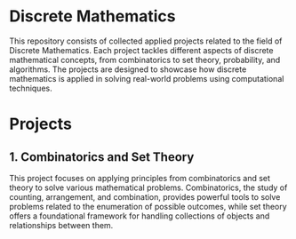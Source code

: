 # Discrete Mathematics
This repository consists of collected applied projects related to the field of Discrete Mathematics. Each project tackles different aspects of discrete mathematical concepts, from combinatorics to set theory, probability, and algorithms. The projects are designed to showcase how discrete mathematics is applied in solving real-world problems using computational techniques. 

# Projects 

## 1. Combinatorics and Set Theory
This project focuses on applying principles from combinatorics and set theory to solve various mathematical problems. Combinatorics, the study of counting, arrangement, and combination, provides powerful tools to solve problems related to the enumeration of possible outcomes, while set theory offers a foundational framework for handling collections of objects and relationships between them.

